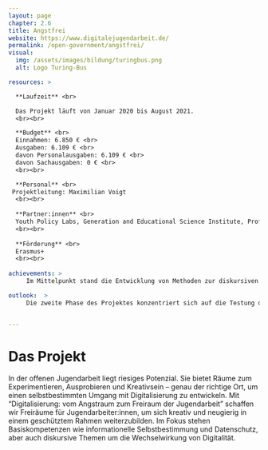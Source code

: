 ```yaml
---
layout: page
chapter: 2.6
title: Angstfrei
website: https://www.digitalejugendarbeit.de/
permalink: /open-government/angstfrei/
visual:
  img: /assets/images/bildung/turingbus.png
  alt: Logo Turing-Bus

resources: >

  **Laufzeit** <br>

  Das Projekt läuft von Januar 2020 bis August 2021.
  <br><br>

  **Budget** <br>
  Einnahmen: 6.850 € <br>
  Ausgaben: 6.109 € <br>
  davon Personalausgaben: 6.109 € <br>
  davon Sachausgaben: 0 € <br>
  <br><br>

  **Personal** <br>
 Projektleitung: Maximilian Voigt
  <br><br>
  
  **Partner:innen** <br>
  Youth Policy Labs, Generation and Educational Science Institute, Professional Open Youth Work in Europe
  <br><br>
  
  **Förderung** <br>
  Erasmus+
  <br><br>
  
achievements: >
     Im Mittelpunkt stand die Entwicklung von Methoden zur diskursiven Auseinandersetzung mit dem Schwerpunkt “Digitalität und Gesellschaft”.

outlook:  >
     Die zweite Phase des Projektes konzentriert sich auf die Testung der entwickelten Methoden.


---
```



# Das Projekt

In der offenen Jugendarbeit liegt riesiges Potenzial. Sie bietet Räume zum Experimentieren, Ausprobieren und Kreativ­sein – genau der richtige Ort, um einen selbstbestimmten Umgang mit Digitalisierung zu entwickeln. Mit “Digitalisierung: vom Angstraum zum Freiraum der Jugendarbeit”  schaffen wir Freiräume für Jugendarbeiter:­innen, um sich kreativ und neugierig in einem geschütztem Rahmen weiterzubilden. Im Fokus stehen Basiskompetenzen wie informationelle Selbstbestimmung und Datenschutz, aber auch diskursive Themen um die Wechselwirkung von Digitalität.
